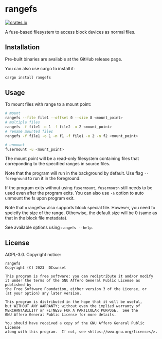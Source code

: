 # rangefs

[![crates.io](https://badgen.net/crates/v/rangefs)](https://crates.io/crates/rangefs)

A fuse-based filesystem to access block devices as normal files.


## Installation

Pre-built binaries are available at the GitHub release page.

You can also use cargo to install it:

```sh
cargo install rangefs
```

## Usage

To mount files with range to a mount point:

```sh
# mount
rangefs --file file1 --offset 0 --size 8 <mount_point>
# multiple files
rangefs -f file1 -o 1 -f file2 -o 2 <mount_point>
# rename mounted files
rangefs -f file1 -o 1 -n f1 -f file1 -o 2 -n f2 <mount_point>

# unmount
fusermount -u <mount_point>
```

The mount point will be a read-only filesystem containing files that correponding to the specified ranges in source files.

Note that the program will run in the background by default.
Use flag `--foreground` to run it in the foreground.

If the program exits without using `fusermount`,
`fusermoutn` still needs to be used even after the program exits.
You can also use `-a` option to auto unmount the fs upon program exit.

Note that =rangefs= also supports block special file.
However, you need to speicify the size of the range.
Otherwise, the default size will be 0 (same as that in the block file metadata).

See available options using `rangefs --help`.

## License

AGPL-3.0. Copyright notice:

```
rangefs
Copyright (C) 2023  DCsunset

This program is free software: you can redistribute it and/or modify
it under the terms of the GNU Affero General Public License as published by
the Free Software Foundation, either version 3 of the License, or
(at your option) any later version.

This program is distributed in the hope that it will be useful,
but WITHOUT ANY WARRANTY; without even the implied warranty of
MERCHANTABILITY or FITNESS FOR A PARTICULAR PURPOSE.  See the
GNU Affero General Public License for more details.

You should have received a copy of the GNU Affero General Public License
along with this program.  If not, see <https://www.gnu.org/licenses/>.
```
